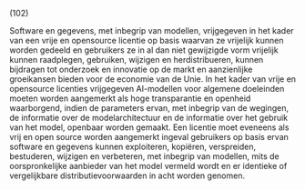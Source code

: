 (102)

Software en gegevens, met inbegrip van modellen, vrijgegeven in het kader van een vrije en opensource licentie op basis waarvan ze vrijelijk kunnen worden gedeeld en gebruikers ze in al dan niet gewijzigde vorm vrijelijk kunnen raadplegen, gebruiken, wijzigen en herdistribueren, kunnen bijdragen tot onderzoek en innovatie op de markt en aanzienlijke groeikansen bieden voor de economie van de Unie. In het kader van vrije en opensource licenties vrijgegeven AI-modellen voor algemene doeleinden moeten worden aangemerkt als hoge transparantie en openheid waarborgend, indien de parameters ervan, met inbegrip van de wegingen, de informatie over de modelarchitectuur en de informatie over het gebruik van het model, openbaar worden gemaakt. Een licentie moet eveneens als vrij en open source worden aangemerkt ingeval gebruikers op basis ervan software en gegevens kunnen exploiteren, kopiëren, verspreiden, bestuderen, wijzigen en verbeteren, met inbegrip van modellen, mits de oorspronkelijke aanbieder van het model vermeld wordt en er identieke of vergelijkbare distributievoorwaarden in acht worden genomen.